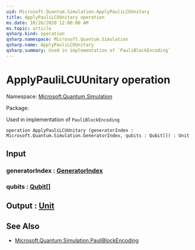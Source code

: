 ```yaml
---
uid: Microsoft.Quantum.Simulation.ApplyPauliLCUUnitary
title: ApplyPauliLCUUnitary operation
ms.date: 10/26/2020 12:00:00 AM
ms.topic: article
qsharp.kind: operation
qsharp.namespace: Microsoft.Quantum.Simulation
qsharp.name: ApplyPauliLCUUnitary
qsharp.summary: Used in implementation of `PauliBlockEncoding`
---
```


# ApplyPauliLCUUnitary operation

Namespace: [Microsoft.Quantum.Simulation](xref:Microsoft.Quantum.Simulation)

Package: [](https://nuget.org/packages/)


Used in implementation of `PauliBlockEncoding`

```qsharp
operation ApplyPauliLCUUnitary (generatorIndex : Microsoft.Quantum.Simulation.GeneratorIndex, qubits : Qubit[]) : Unit
```


## Input

### generatorIndex : [GeneratorIndex](xref:Microsoft.Quantum.Simulation.GeneratorIndex)




### qubits : [Qubit](xref:microsoft.quantum.lang-ref.qubit)[]





## Output : [Unit](xref:microsoft.quantum.lang-ref.unit)



## See Also

- [Microsoft.Quantum.Simulation.PauliBlockEncoding](xref:Microsoft.Quantum.Simulation.PauliBlockEncoding)